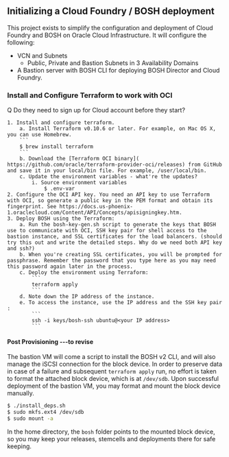 ## Initializing a Cloud Foundry / BOSH deployment

This project exists to simplify the configuration and deployment of Cloud Foundry and BOSH on
Oracle Cloud Infrastructure. It will configure the following:
* VCN and Subnets
    * Public, Private and Bastion Subnets in 3 Availability Domains
* A Bastion server with BOSH CLI for deploying BOSH Director and Cloud Foundry.

### Install and Configure Terraform to work with OCI

Q Do they need to sign up for Cloud account before they start?

	1. Install and configure terraform.
		a. Install Terraform v0.10.6 or later. For example, on Mac OS X, you can use Homebrew.
		```
		$ brew install terraform
		```
		b. Download the [Terraform OCI binary]( https://github.com/oracle/terraform-provider-oci/releases) from GitHub and save it in your local/bin file. For example, /user/local/bin.
		c. Update the environment variables - what're the updates?
			i. Source environment variables
				$ .env-var
	2. Configure the OCI API key. You need an API key to use Terraform with OCI, so generate a public key in the PEM format and obtain its fingerprint. See https://docs.us-phoenix-1.oraclecloud.com/Content/API/Concepts/apisigningkey.htm.
	3. Deploy BOSH using the Terraform:
		a. Run the bosh-key-gen.sh script to generate the keys that BOSH use to communicate with OCI, SSH key pair for shell access to the bastion instance, and SSL certificates for the load balancers. (should try this out and write the detailed steps. Why do we need both API key and ssh?)
		b. When you're creating SSL certificates, you will be prompted for passphrase. Remember the password that you type here as you may need this password again later in the process. 
		c. Deploy the environment using Terraform:
			```
			terraform apply
			```
		d. Note down the IP address of the instance.
		e. To access the instance, use the IP address and the SSH key pair :
			```
			ssh -i keys/bosh-ssh ubuntu@<your IP address>
			```
				
#### Post Provisioning ---to revise

The bastion VM will come a script to install the BOSH v2 CLI, and will also manage the iSCSI connection for the
block device.  In order to preserve data in case of a failure and subsequent `terraform apply` run, no effort
is taken to format the attached block device, which is at `/dev/sdb`.  Upon successful deployment of the bastion
VM, you may format and mount the block device manually.

```bash
$ ./install_deps.sh
$ sudo mkfs.ext4 /dev/sdb
$ sudo mount -a
```

In the home directory, the `bosh` folder points to the mounted block device, so you may keep your releases,
stemcells and deployments there for safe keeping.